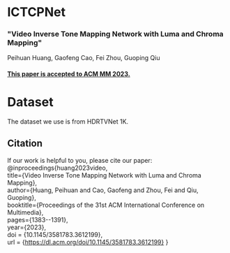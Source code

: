 # ICTCPNet
### "Video Inverse Tone Mapping Network with Luma and Chroma Mapping"
Peihuan Huang, Gaofeng Cao, Fei Zhou, Guoping Qiu  
#### [This paper is accepted to ACM MM 2023.](https://dl.acm.org/doi/10.1145/3581783.3612199 "悬停显示")

# Dataset
The dataset we use is from HDRTVNet 1K.
  

## Citation
If our work is helpful to you, please cite our paper:
@inproceedings{huang2023video,  
  title={Video Inverse Tone Mapping Network with Luma and Chroma Mapping},  
  author={Huang, Peihuan and Cao, Gaofeng and Zhou, Fei and Qiu, Guoping},  
  booktitle={Proceedings of the 31st ACM International Conference on Multimedia},  
  pages={1383--1391},  
  year={2023},  
  doi = {10.1145/3581783.3612199},   
  url = {https://dl.acm.org/doi/10.1145/3581783.3612199}
}
